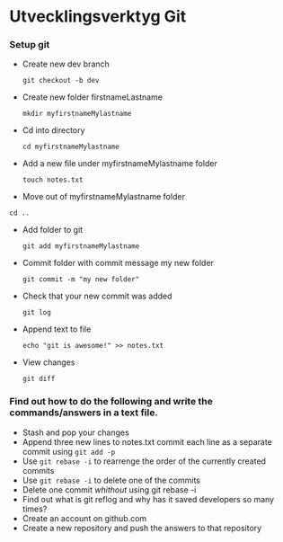 # Utvecklingsverktyg Git

### Setup git
- Create new dev branch

  `git checkout -b dev`
  
- Create new folder firstnameLastname

  `mkdir myfirstnameMylastname`

- Cd into directory

  `cd myfirstnameMylastname`

  
- Add a new file under myfirstnameMylastname folder

  `touch notes.txt`
  
- Move out of myfirstnameMylastname folder

`cd ..`

- Add folder to git

  `git add myfirstnameMylastname`
  
- Commit folder with commit message my new folder

  `git commit -m "my new folder"`
  
- Check that your new commit was added

  `git log`
  
- Append text to file

  `echo "git is awesome!" >> notes.txt`
  
- View changes

  `git diff`
  
### Find out how to do the following and write the commands/answers in a text file.
  - Stash and pop your changes
  - Append three new lines to notes.txt commit each line as a separate commit using `git add -p`
  - Use `git rebase -i` to rearrenge the order of the currently created commits
  - Use `git rebase -i` to delete one of the commits
  - Delete one commit *whithout* using git rebase -i
  - Find out what is git reflog and why has it saved developers so many times?
  - Create an account on github.com
  - Create a new repository and push the answers to that repository
